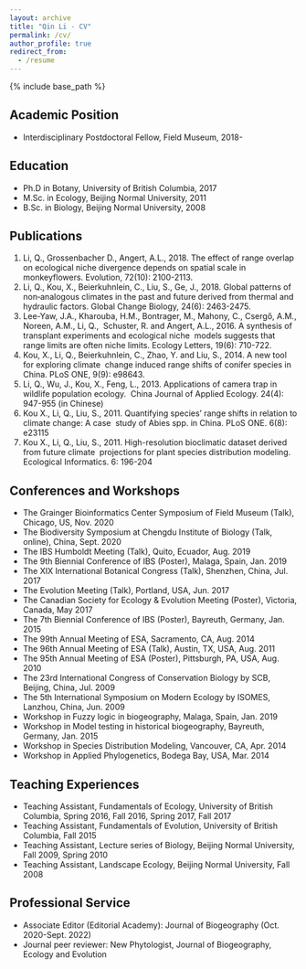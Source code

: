```yaml
---
layout: archive
title: "Qin Li - CV"
permalink: /cv/
author_profile: true
redirect_from:
  - /resume
---
```


{% include base_path %}

Academic Position
------
* Interdisciplinary Postdoctoral Fellow, Field Museum, 2018-

Education
------
* Ph.D in Botany, University of British Columbia, 2017
* M.Sc. in Ecology, Beijing Normal University, 2011
* B.Sc. in Biology, Beijing Normal University, 2008

Publications
------
1. Li, Q., Grossenbacher D., Angert, A.L., 2018. The effect of range overlap on ecological niche divergence depends on spatial scale in monkeyflowers. Evolution, 72(10): 2100-2113.
2. Li, Q., Kou, X., Beierkuhnlein, C., Liu, S., Ge, J., 2018. Global patterns of non‐analogous climates in the past and future derived from thermal and hydraulic factors. Global Change Biology, 24(6): 2463-2475.
3. Lee-Yaw, J.A., Kharouba, H.M., Bontrager, M., Mahony, C., Csergő, A.M., Noreen, A.M., Li, Q.,  Schuster, R. and Angert, A.L., 2016. A synthesis of transplant experiments and ecological niche  models suggests that range limits are often niche limits. Ecology Letters, 19(6): 710-722.
4. Kou, X., Li, Q., Beierkuhnlein, C., Zhao, Y. and Liu, S., 2014. A new tool for exploring climate  change induced range shifts of conifer species in China. PLoS ONE, 9(9): e98643.  
5. Li, Q., Wu, J., Kou, X., Feng, L., 2013. Applications of camera trap in wildlife population ecology.  China Journal of Applied Ecology. 24(4): 947-955 (in Chinese)
6. Kou X., Li, Q., Liu, S., 2011. Quantifying species’ range shifts in relation to climate change: A case  study of Abies spp. in China. PLoS ONE. 6(8): e23115
7. Kou X., Li, Q., Liu, S., 2011. High-resolution bioclimatic dataset derived from future climate  projections for plant species distribution modeling. Ecological Informatics. 6: 196-204


Conferences and Workshops
------
- The Grainger Bioinformatics Center Symposium of Field Museum (Talk), Chicago, US, Nov. 2020
- The Biodiversity Symposium at Chengdu Institute of Biology (Talk, online), China, Sept. 2020
- The IBS Humboldt Meeting (Talk), Quito, Ecuador, Aug. 2019
- The 9th Biennial Conference of IBS (Poster), Malaga, Spain, Jan. 2019
- The XIX International Botanical Congress (Talk), Shenzhen, China, Jul. 2017
- The Evolution Meeting (Talk), Portland, USA, Jun. 2017
- The Canadian Society for Ecology & Evolution Meeting (Poster), Victoria, Canada, May 2017
- The 7th Biennial Conference of IBS (Poster), Bayreuth, Germany, Jan. 2015
- The 99th Annual Meeting of ESA, Sacramento, CA, Aug. 2014
- The 96th Annual Meeting of ESA (Talk), Austin, TX, USA, Aug. 2011
- The 95th Annual Meeting of ESA (Poster), Pittsburgh, PA, USA, Aug. 2010
- The 23rd International Congress of Conservation Biology by SCB, Beijing, China, Jul. 2009
- The 5th International Symposium on Modern Ecology by ISOMES, Lanzhou, China, Jun. 2009 
- Workshop in Fuzzy logic in biogeography, Malaga, Spain, Jan. 2019
- Workshop in Model testing in historical biogeography, Bayreuth, Germany, Jan. 2015
- Workshop in Species Distribution Modeling, Vancouver, CA, Apr. 2014
- Workshop in Applied Phylogenetics, Bodega Bay, USA, Mar. 2014


Teaching Experiences
------
- Teaching Assistant, Fundamentals of Ecology, University of British Columbia, Spring 2016, Fall 2016, Spring 2017, Fall 2017
- Teaching Assistant, Fundamentals of Evolution, University of British Columbia, Fall 2015 
- Teaching Assistant, Lecture series of Biology, Beijing Normal University, Fall 2009, Spring 2010
- Teaching Assistant, Landscape Ecology, Beijing Normal University, Fall 2008


Professional Service
------
* Associate Editor (Editorial Academy): Journal of Biogeography (Oct. 2020-Sept. 2022)
* Journal peer reviewer: New Phytologist, Journal of Biogeography, Ecology and Evolution

